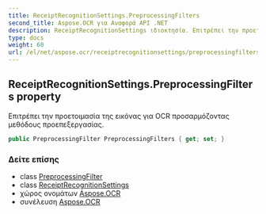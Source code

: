 ```yaml
---
title: ReceiptRecognitionSettings.PreprocessingFilters
second_title: Aspose.OCR για Αναφορά API .NET
description: ReceiptRecognitionSettings ιδιοκτησία. Επιτρέπει την προετοιμασία της εικόνας για OCR προσαρμόζοντας μεθόδους προεπεξεργασίας.
type: docs
weight: 60
url: /el/net/aspose.ocr/receiptrecognitionsettings/preprocessingfilters/
---
```

## ReceiptRecognitionSettings.PreprocessingFilters property

Επιτρέπει την προετοιμασία της εικόνας για OCR προσαρμόζοντας μεθόδους προεπεξεργασίας.

```csharp
public PreprocessingFilter PreprocessingFilters { get; set; }
```

### Δείτε επίσης

* class [PreprocessingFilter](../../../aspose.ocr.models.preprocessingfilters/preprocessingfilter/)
* class [ReceiptRecognitionSettings](../)
* χώρος ονομάτων [Aspose.OCR](../../receiptrecognitionsettings/)
* συνέλευση [Aspose.OCR](../../../)


